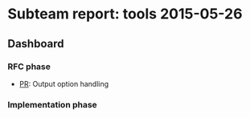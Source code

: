 # Subteam report: tools 2015-05-26

## Dashboard

### RFC phase

- [PR](https://api.github.com/repos/rust-lang/rfcs/issues/595):
  Output option handling

### Implementation phase


